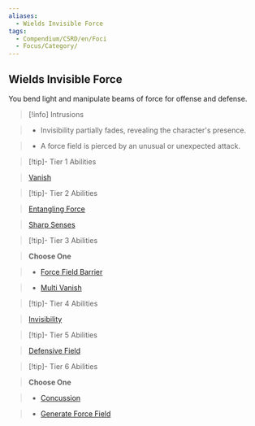 ```yaml
---
aliases:
  - Wields Invisible Force
tags:
  - Compendium/CSRD/en/Foci
  - Focus/Category/
---
```

    
      
## Wields Invisible Force      
You bend light and manipulate beams of force for offense and defense.      
    
>[!info] Intrusions      
>- Invisibility partially fades, revealing the character's presence.      
>- A force field is pierced by an unusual or unexpected attack.      
    
    
>[!tip]- Tier 1 Abilities      
> [Vanish](Vanish.md)      
    
    
>[!tip]- Tier 2 Abilities      
> [Entangling Force](Entangling-Force.md)      
> [Sharp Senses](Sharp-Senses.md)      
    
    
>[!tip]- Tier 3 Abilities      
> **Choose One**      
>- [Force Field Barrier](Force-Field-Barrier.md)      
>- [Multi Vanish](Multi-Vanish.md)      
    
    
>[!tip]- Tier 4 Abilities      
> [Invisibility](Invisibility.md)      
    
    
>[!tip]- Tier 5 Abilities      
> [Defensive Field](Defensive-Field.md)      
    
    
>[!tip]- Tier 6 Abilities      
> **Choose One**      
>- [Concussion](Concussion.md#)      
>- [Generate Force Field](Generate-Force-Field.md)